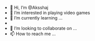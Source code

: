 - 👋 Hi, I’m @Aksshaj
- 👀 I’m interested in playing video games
- 🌱 I’m currently learning ...
-
- 💞️ I’m looking to collaborate on ...
- 📫 How to reach me ...

<!---
Aksshaj/Aksshaj is a ✨ special ✨ repository because its `README.md` (this file) appears on your GitHub profile.
You can click the Preview link to take a look at your changes.
--->
